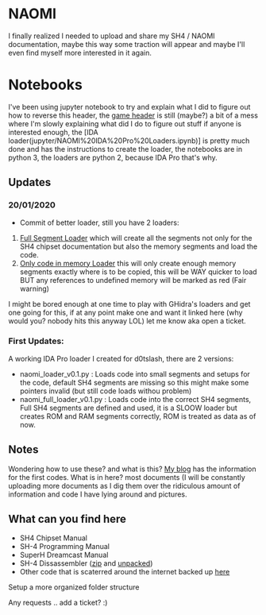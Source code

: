 # NAOMI
I finally realized I needed to upload and share my SH4 / NAOMI documentation, maybe this way some traction will appear and maybe I'll even find myself more interested in it again.

# Notebooks
I've been using jupyter notebook to try and explain what I did to figure out how to reverse this header, the [game header](NAOMI%20Game%20Header.ipynb) is still (maybe?) a bit of a mess where I'm slowly explaining what did I do to figure out stuff if anyone is interested enough, the [IDA loader(jupyter/NAOMI%20IDA%20Pro%20Loaders.ipynb)] is pretty much done and has the instructions to create the loader, the notebooks are in python 3, the loaders are python 2, because IDA Pro that's why.


## Updates
### 20/01/2020
- Commit of better loader, still you have 2 loaders:
1. [Full Segment Loader](RicksonTheCat/IDA/naomi_full_loader_v0.1.py) which will create all the segments not only for the SH4 chipset documentation but also the memory segments and load the code.
2. [Only code in memory Loader](RicksonTheCat/IDA/naomi_loader_v0.1.py) this will only create enough memory segments exactly where is to be copied, this will be WAY quicker to load BUT any references to undefined memory will be marked as red (Fair warning)

I might be bored enough at one time to play with GHidra's loaders and get one going for this, if at any point make one and want it linked here (why would you? nobody hits this anyway LOL) let me know aka open a ticket.

### First Updates:
A working IDA Pro loader I created for d0tslash, there are 2 versions:
- naomi_loader_v0.1.py : Loads code into small segments and setups for the code, default SH4 segments are missing so this might make some pointers invalid (but still code loads withou problem)
- naomi_full_loader_v0.1.py : Loads code into the correct SH4 segments, Full SH4 segments are defined and used, it is a SLOOW loader but creates ROM and RAM segments correctly, ROM is treated as data as of now.

## Notes
Wondering how to use these? and what is this? [My blog](https://exploit.ninja/) has the information for the first codes.
What is in here? most documents (I will be constantly uploading more documents as I dig them over the ridiculous amount of information and code I have lying around and pictures.

What can you find here
----------------------

- SH4 Chipset Manual
- SH-4 Programming Manual
- SuperH Dreamcast Manual
- SH-4 Dissassembler ([zip](SH4%20Disassemblers%20and%20bin%20utils.zip) and [unpacked](SH4%20Disassemblers%20and%20bin%20utils))
- Other code that is scaterred around the internet backed up [here](code)

Setup a more organized folder structure

Any requests .. add a ticket? :)
